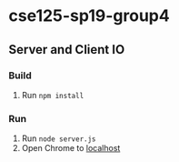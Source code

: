 # cse125-sp19-group4
## Server and Client IO
### Build
1. Run `npm install`
### Run
1. Run `node server.js`
2. Open Chrome to [localhost](http://localhost:8080)
